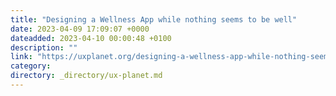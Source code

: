 ```yaml
---
title: "Designing a Wellness App while nothing seems to be well"
date: 2023-04-09 17:09:07 +0000
dateadded: 2023-04-10 00:00:48 +0100
description: ""
link: "https://uxplanet.org/designing-a-wellness-app-while-nothing-seems-to-be-well-7f967114d52f?source=rss----819cc2aaeee0---4"
category:
directory: _directory/ux-planet.md
---
```

